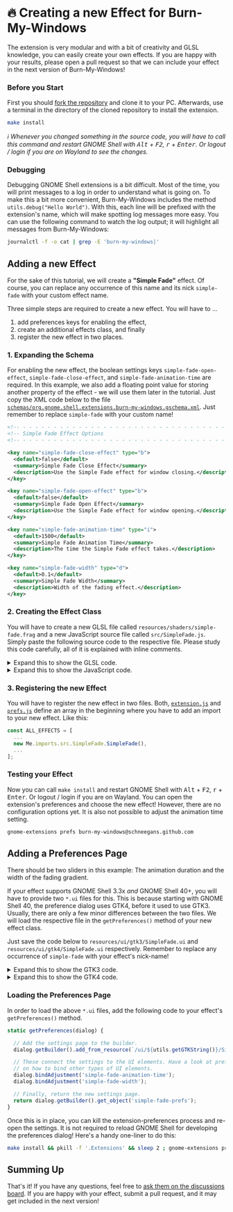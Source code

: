 # 🔥 Creating a new Effect for Burn-My-Windows

The extension is very modular and with a bit of creativity and GLSL knowledge, you can easily create your own effects.
If you are happy with your results, please open a pull request so that we can include your effect in the next version of Burn-My-Windows!

### Before you Start

First you should [fork the repository](https://github.com/Schneegans/Burn-My-Windows/fork) and clone it to your PC.
Afterwards, use a terminal in the directory of the cloned repository to install the extension.

```bash
make install
```

_:information_source: Whenever you changed something in the source code, you will have to call this command and restart GNOME Shell with <kbd>Alt</kbd> + <kbd>F2</kbd>, <kbd>r</kbd> + <kbd>Enter</kbd>.
Or logout / login if you are on Wayland to see the changes._

### Debugging

Debugging GNOME Shell extensions is a bit difficult.
Most of the time, you will print messages to a log in order to understand what is going on.
To make this a bit more convenient, Burn-My-Windows includes the method `utils.debug("Hello World")`.
With this, each line will be prefixed with the extension's name, which will make spotting log messages more easy. You can use the following command to watch the log output; it will highlight all messages from Burn-My-Windows:

```bash
journalctl -f -o cat | grep -E 'burn-my-windows|'
```

## Adding a new Effect

For the sake of this tutorial, we will create a **"Simple Fade"** effect.
Of course, you can replace any occurrence of this name and its nick `simple-fade` with your custom effect name.

Three simple steps are required to create a new effect. 
You will have to ...

1. add preferences keys for enabling the effect,
2. create an additional effects class, and finally
3. register the new effect in two places.

### 1. Expanding the Schema

For enabling the new effect, the boolean settings keys `simple-fade-open-effect`, `simple-fade-close-effect`, and `simple-fade-animation-time` are required.
In this example, we also add a floating point value for storing another property of the effect - we will use them later in the tutorial.
Just copy the XML code below to the file [`schemas/org.gnome.shell.extensions.burn-my-windows.gschema.xml`](../schemas/org.gnome.shell.extensions.burn-my-windows.gschema.xml).
Just remember to replace `simple-fade` with your custom name!

```xml
<!-- - - - - - - - - - - - - - - - - - - - - - - - - - - - - - - - - - - - - - - - -->
<!-- Simple Fade Effect Options                                                    -->
<!-- - - - - - - - - - - - - - - - - - - - - - - - - - - - - - - - - - - - - - - - -->

<key name="simple-fade-close-effect" type="b">
  <default>false</default>
  <summary>Simple Fade Close Effect</summary>
  <description>Use the Simple Fade effect for window closing.</description>
</key>

<key name="simple-fade-open-effect" type="b">
  <default>false</default>
  <summary>Simple Fade Open Effect</summary>
  <description>Use the Simple Fade effect for window opening.</description>
</key>

<key name="simple-fade-animation-time" type="i">
  <default>1500</default>
  <summary>Simple Fade Animation Time</summary>
  <description>The time the Simple Fade effect takes.</description>
</key>

<key name="simple-fade-width" type="d">
  <default>0.1</default>
  <summary>Simple Fade Width</summary>
  <description>Width of the fading effect.</description>
</key>
```

### 2. Creating the Effect Class

You will have to create a new GLSL file called `resources/shaders/simple-fade.frag` and a new JavaScript source file called `src/SimpleFade.js`.
Simply paste the following source code to the respective file.
Please study this code carefully, all of it is explained with inline comments.

<details>
  <summary>Expand this to show the GLSL code.</summary>

```glsl
// The content from common.glsl is automatically prepended to each shader effect. This
// provides some standard uniforms which will be updated during the animation.
// bool      uForOpening: True if a window-open animation is ongoing, false otherwise.
// sampler2D uTexture:    Contains the texture of the window.
// float     uProgress:   A value which transitions from 0 to 1 during the entire animation.
// float     uTime:       A steadily increasing value in seconds.
// vec2      uSize:       The size of uTexture in pixels.
// float     uPadding:    The empty area around the actual window (e.g. where the shadow is drawn).

// The width of the fading effect is loaded from the settings.
uniform float uFadeWidth;

void main() {
  // Get the color from the window texture.
  cogl_color_out = texture2D(uTexture, cogl_tex_coord_in[0].st);

  // Shell.GLSLEffect uses straight alpha. So we have to convert from premultiplied.
  if (cogl_color_out.a > 0) {
    cogl_color_out.rgb /= cogl_color_out.a;
  }

  // Radial distance from window edge to the window's center.
  float dist = length(cogl_tex_coord_in[0].st - 0.5) * 2.0 / sqrt(2.0);

  // This gradually dissolves from [1..0] from the outside to the center. We
  // switch the direction for opening and closing.
  float progress = uForOpening ? 1.0 - uProgress : uProgress;
  float mask = (1.0 - progress * (1.0 + uFadeWidth) - dist + uFadeWidth) / uFadeWidth;

  // Make the mask smoother.
  mask = smoothstep(0, 1, mask);

  // Apply the mask to the output.
  cogl_color_out.a *= mask;
}
```

</details>

<details>
  <summary>Expand this to show the JavaScript code.</summary>

```javascript
//////////////////////////////////////////////////////////////////////////////////////////
//          )                                                   (                       //
//       ( /(   (  (               )    (       (  (  (         )\ )    (  (            //
//       )\()) ))\ )(   (         (     )\ )    )\))( )\  (    (()/( (  )\))(  (        //
//      ((_)\ /((_|()\  )\ )      )\  '(()/(   ((_)()((_) )\ )  ((_)))\((_)()\ )\       //
//      | |(_|_))( ((_)_(_/(    _((_))  )(_))  _(()((_|_)_(_/(  _| |((_)(()((_|(_)      //
//      | '_ \ || | '_| ' \))  | '  \()| || |  \ V  V / | ' \)) _` / _ \ V  V (_-<      //
//      |_.__/\_,_|_| |_||_|   |_|_|_|  \_, |   \_/\_/|_|_||_|\__,_\___/\_/\_//__/      //
//                                 |__/                                                 //
//                       Copyright (c) 2021 Simon Schneegans                            //
//          Released under the GPLv3 or later. See LICENSE file for details.            //
//////////////////////////////////////////////////////////////////////////////////////////

'use strict';

const GObject = imports.gi.GObject;

const _ = imports.gettext.domain('burn-my-windows').gettext;

const ExtensionUtils = imports.misc.extensionUtils;
const Me             = imports.misc.extensionUtils.getCurrentExtension();
const utils          = Me.imports.src.utils;
const ShaderFactory  = Me.imports.src.ShaderFactory.ShaderFactory;

//////////////////////////////////////////////////////////////////////////////////////////
// This effect ...                                                                      //
// <- Please add a description of your effect here ->                                   //
//////////////////////////////////////////////////////////////////////////////////////////

// The effect class can be used to get some metadata (like the effect's name or supported
// GNOME Shell versions), to initialize the respective page of the settings dialog, as
// well as to create the actual shader for the effect.
var SimpleFade = class {

  // The constructor creates a ShaderFactory which will be used by extension.js to create
  // shader instances for this effect. The shaders will be automagically created using the
  // GLSL file in resources/shaders/<nick>.glsl. The callback will be called for each
  // newly created shader instance.
  constructor() {
    this.shaderFactory = new ShaderFactory(this.getNick(), (shader) => {

      // Store uniform locations of newly created shaders.
      shader._uFadeWidth = shader.get_uniform_location('uFadeWidth');

      // Write all uniform values at the start of each animation.
      shader.connect('begin-animation', (shader, settings) => {
        shader.set_uniform_float(shader._uFadeWidth, 1, [settings.get_double('simple-fade-width')]);
      });
    });
  }

  // ---------------------------------------------------------------------------- metadata

  // The effect is available on all GNOME Shell versions supported by this extension.
  getMinShellVersion() {
    return [3, 36];
  }

  // This will be called in various places where a unique identifier for this effect is
  // required. It should match the prefix of the settings keys which store whether the
  // effect is enabled currently (e.g. '*-close-effect'), and its animation time
  // (e.g. '*-animation-time').
  getNick() {
    return 'simple-fade';
  }

  // This will be shown in the sidebar of the preferences dialog as well as in the
  // drop-down menus where the user can choose the effect.
  getLabel() {
    return _('Simple Fade Effect');
  }

  // -------------------------------------------------------------------- API for prefs.js

  // This is called by the preferences dialog. It loads the settings page for this effect,
  // binds all properties to the settings and appends the page to the main stack of the
  // preferences dialog.
  getPreferences(dialog) {
    // Empty for now... Code is added here later in the tutorial!
    return null;
  }

  // ---------------------------------------------------------------- API for extension.js

  // The getActorScale() is called from extension.js to adjust the actor's size during the
  // animation. This is useful if the effect requires drawing something beyond the usual
  // bounds of the actor. This only works for GNOME 3.38+.
  getActorScale(settings) {
    return {x: 1.0, y: 1.0};
  }
}
```

</details>

### 3. Registering the new Effect

You will have to register the new effect in two files.
Both, [`extension.js`](../extension.js) and [`prefs.js`](../prefs.js) define an array in the beginning where you have to add an import to your new effect.
Like this:

```javascript
const ALL_EFFECTS = [
  ...
  new Me.imports.src.SimpleFade.SimpleFade(),
  ...
];
```



### Testing your Effect

Now you can call `make install` and restart GNOME Shell with <kbd>Alt</kbd> + <kbd>F2</kbd>, <kbd>r</kbd> + <kbd>Enter</kbd>.
Or logout / login if you are on Wayland.
You can open the extension's preferences and choose the new effect!
However, there are no configuration options yet.
It is also not possible to adjust the animation time setting.

```bash
gnome-extensions prefs burn-my-windows@schneegans.github.com
```

## Adding a Preferences Page

There should be two sliders in this example: The animation duration and the width of the fading gradient.

If your effect supports GNOME Shell 3.3x _and_ GNOME Shell 40+, you will have to provide two `*.ui` files for this.
This is because starting with GNOME Shell 40, the preference dialog uses GTK4, before it used to use GTK3.
Usually, there are only a few minor differences between the two files.
We will load the respective file in the `getPreferences()` method of your new effect class.

Just save the code below to `resources/ui/gtk3/SimpleFade.ui` and `resources/ui/gtk4/SimpleFade.ui` respectively.
Remember to replace any occurrence of `simple-fade` with your effect's nick-name!

<details>
  <summary>Expand this to show the GTK3 code.</summary>

```xml
<?xml version="1.0" encoding="UTF-8"?>
<interface>

  <object class="GtkAdjustment" id="simple-fade-animation-time">
    <property name="upper">5000</property>
    <property name="lower">100</property>
    <property name="step-increment">10</property>
    <property name="page-increment">100</property>
  </object>

  <object class="GtkAdjustment" id="simple-fade-width">
    <property name="upper">1</property>
    <property name="lower">0</property>
    <property name="step-increment">0.01</property>
    <property name="page-increment">0.1</property>
  </object>

  <object class="GtkBox" id="simple-fade-prefs">
    <property name="orientation">vertical</property>

    <child>
      <object class="GtkFrame">
        <child>
          <object class="GtkListBox">
            <property name="selection-mode">none</property>
            <style>
              <class name="rich-list" />
            </style>

            <child>
              <object class="GtkListBoxRow">
                <property name="margin-start">10</property>
                <property name="margin-end">10</property>
                <property name="margin-top">10</property>
                <property name="margin-bottom">10</property>
                <property name="activatable">0</property>
                <child>
                  <object class="GtkBox">
                    <child>
                      <object class="GtkLabel">
                        <property name="label" translatable="yes">Animation Time [ms]</property>
                        <property name="xalign">0</property>
                        <property name="halign">start</property>
                        <property name="valign">center</property>
                        <property name="hexpand">1</property>
                      </object>
                    </child>
                    <child>
                      <object class="GtkScale">
                        <property name="halign">end</property>
                        <property name="valign">center</property>
                        <property name="draw-value">1</property>
                        <property name="digits">0</property>
                        <property name="value-pos">left</property>
                        <property name="width-request">300</property>
                        <property name="adjustment">simple-fade-animation-time</property>
                      </object>
                    </child>
                    <child>
                      <object class="GtkButton" id="reset-simple-fade-animation-time">
                        <child>
                          <object class="GtkImage">
                            <property name="icon-name">edit-clear-symbolic</property>
                            <property name="icon-size">1</property>
                          </object>
                        </child>
                        <property name="tooltip-text" translatable="yes">Reset to Default Value</property>
                        <style>
                          <class name="flat" />
                        </style>
                      </object>
                    </child>
                  </object>
                </child>
              </object>
            </child>

            <child>
              <object class="GtkListBoxRow">
                <property name="margin-start">10</property>
                <property name="margin-end">10</property>
                <property name="margin-top">10</property>
                <property name="margin-bottom">10</property>
                <property name="activatable">0</property>
                <child>
                  <object class="GtkBox">
                    <child>
                      <object class="GtkLabel">
                        <property name="label" translatable="yes">Fade Width</property>
                        <property name="xalign">0</property>
                        <property name="halign">start</property>
                        <property name="valign">center</property>
                        <property name="hexpand">1</property>
                      </object>
                    </child>
                    <child>
                      <object class="GtkScale">
                        <property name="halign">end</property>
                        <property name="valign">center</property>
                        <property name="draw-value">1</property>
                        <property name="digits">2</property>
                        <property name="value-pos">left</property>
                        <property name="width-request">300</property>
                        <property name="adjustment">simple-fade-width</property>
                      </object>
                    </child>
                    <child>
                      <object class="GtkButton" id="reset-simple-fade-width">
                        <child>
                          <object class="GtkImage">
                            <property name="icon-name">edit-clear-symbolic</property>
                            <property name="icon-size">1</property>
                          </object>
                        </child>
                        <property name="tooltip-text" translatable="yes">Reset to Default Value</property>
                        <style>
                          <class name="flat" />
                        </style>
                      </object>
                    </child>
                  </object>
                </child>
              </object>
            </child>

          </object>
        </child>
      </object>
    </child>

  </object>

</interface>
```

</details>

<details>
  <summary>Expand this to show the GTK4 code.</summary>

```xml
<?xml version="1.0" encoding="UTF-8"?>
<interface>

  <object class="GtkAdjustment" id="simple-fade-animation-time">
    <property name="upper">5000</property>
    <property name="lower">100</property>
    <property name="step-increment">10</property>
    <property name="page-increment">100</property>
  </object>

  <object class="GtkAdjustment" id="simple-fade-width">
    <property name="upper">1</property>
    <property name="lower">0</property>
    <property name="step-increment">0.01</property>
    <property name="page-increment">0.1</property>
  </object>

  <object class="GtkBox" id="simple-fade-prefs">
    <property name="orientation">vertical</property>

    <child>
      <object class="GtkFrame">
        <child>
          <object class="GtkListBox">
            <property name="selection-mode">none</property>
            <property name="show-separators">1</property>
            <style>
              <class name="rich-list" />
            </style>

            <child>
              <object class="GtkListBoxRow">
                <property name="activatable">0</property>
                <child>
                  <object class="GtkBox">
                    <child>
                      <object class="GtkLabel">
                        <property name="label" translatable="yes">Animation Time [ms]</property>
                        <property name="xalign">0</property>
                        <property name="halign">start</property>
                        <property name="valign">center</property>
                        <property name="hexpand">1</property>
                      </object>
                    </child>
                    <child>
                      <object class="GtkScale">
                        <property name="halign">end</property>
                        <property name="valign">center</property>
                        <property name="draw-value">1</property>
                        <property name="digits">0</property>
                        <property name="value-pos">left</property>
                        <property name="width-request">300</property>
                        <property name="adjustment">simple-fade-animation-time</property>
                      </object>
                    </child>
                    <child>
                      <object class="GtkButton" id="reset-simple-fade-animation-time">
                        <property name="icon-name">edit-clear-symbolic</property>
                        <property name="tooltip-text" translatable="yes">Reset to Default Value</property>
                        <style>
                          <class name="flat" />
                        </style>
                      </object>
                    </child>
                  </object>
                </child>
              </object>
            </child>

            <child>
              <object class="GtkListBoxRow">
                <property name="activatable">0</property>
                <child>
                  <object class="GtkBox">
                    <child>
                      <object class="GtkLabel">
                        <property name="label" translatable="yes">Fade Width</property>
                        <property name="xalign">0</property>
                        <property name="halign">start</property>
                        <property name="valign">center</property>
                        <property name="hexpand">1</property>
                      </object>
                    </child>
                    <child>
                      <object class="GtkScale">
                        <property name="halign">end</property>
                        <property name="valign">center</property>
                        <property name="draw-value">1</property>
                        <property name="digits">2</property>
                        <property name="value-pos">left</property>
                        <property name="width-request">300</property>
                        <property name="adjustment">simple-fade-width</property>
                      </object>
                    </child>
                    <child>
                      <object class="GtkButton" id="reset-simple-fade-width">
                        <property name="icon-name">edit-clear-symbolic</property>
                        <property name="tooltip-text" translatable="yes">Reset to Default Value</property>
                        <style>
                          <class name="flat" />
                        </style>
                      </object>
                    </child>
                  </object>
                </child>
              </object>
            </child>

          </object>
        </child>
      </object>
    </child>

  </object>

</interface>
```

</details>

### Loading the Preferences Page

In order to load the above `*.ui` files, add the following code to your effect's `getPreferences()` method.

```javascript
static getPreferences(dialog) {

  // Add the settings page to the builder.
  dialog.getBuilder().add_from_resource(`/ui/${utils.getGTKString()}/SimpleFade.ui`);

  // These connect the settings to the UI elements. Have a look at prefs.js
  // on how to bind other types of UI elements.
  dialog.bindAdjustment('simple-fade-animation-time');
  dialog.bindAdjustment('simple-fade-width');

  // Finally, return the new settings page.
  return dialog.getBuilder().get_object('simple-fade-prefs');
}
```

Once this is in place, you can kill the extension-preferences process and re-open the settings.
It is not required to reload GNOME Shell for developing the preferences dialog!
Here's a handy one-liner to do this:

```bash
make install && pkill -f '.Extensions' && sleep 2 ; gnome-extensions prefs burn-my-windows@schneegans.github.com
```

## Summing Up

That's it!
If you have any questions, feel free to [ask them on the discussions board](https://github.com/Schneegans/Burn-My-Windows/discussions).
If you are happy with your effect, submit a pull request, and it may get included in the next version!